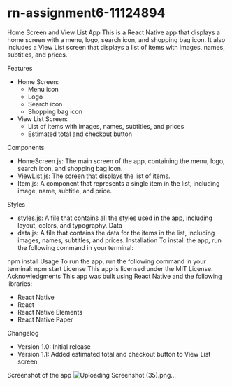 # rn-assignment6-11124894
Home Screen and View List App
This is a React Native app that displays a home screen with a menu, logo, search icon, and shopping bag icon. It also includes a View List screen that displays a list of items with images, names, subtitles, and prices.

Features
- Home Screen:
    - Menu icon
    - Logo
    - Search icon
    - Shopping bag icon
- View List Screen:
    - List of items with images, names, subtitles, and prices
    - Estimated total and checkout button

Components
- HomeScreen.js: The main screen of the app, containing the menu, logo, search icon, and shopping bag icon.
- ViewList.js: The screen that displays the list of items.
- Item.js: A component that represents a single item in the list, including image, name, subtitle, and price.

Styles
- styles.js: A file that contains all the styles used in the app, including layout, colors, and typography.
Data
- data.js: A file that contains the data for the items in the list, including images, names, subtitles, and prices.
Installation
To install the app, run the following command in your terminal:

npm install
Usage
To run the app, run the following command in your terminal:
npm start
License
This app is licensed under the MIT License.
Acknowledgments
This app was built using React Native and the following libraries:

- React Native
- React
- React Native Elements
- React Native Paper

Changelog
- Version 1.0: Initial release
- Version 1.1: Added estimated total and checkout button to View List screen

Screenshot of the app
![Uploading Screenshot (35).png…]()

